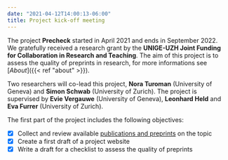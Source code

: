 ```yaml
---
date: "2021-04-12T14:00:13-06:00"
title: Project kick-off meeting
---
```


The project **Precheck** started in April 2021 and ends in September 2022. We gratefully received a research grant by the **UNIGE-UZH Joint Funding for Collaboration in Research and Teaching**. The aim of this project is to assess the quality of preprints in research, for more informations see [*About*]({{< ref "about" >}}).

Two researchers will co-lead this project, **Nora Turoman** (University of Geneva) and **Simon Schwab** (University of Zurich). The project is supervised by **Evie Vergauwe** (University of Geneva), **Leonhard Held** and **Eva Furrer** (University of Zurich).

The first part of the project includes the following objectives:
- [x] Collect and review available [publications and preprints](https://europepmc.org/search?query=%28%28TITLE%3A%22COVID-19%22%20OR%20TITLE%3A%22Coronavirus%22%20OR%20TITLE%3A%22SARS-CoV-2%22%29%20AND%20%28TITLE%3A%22Preprint%22%20OR%20TITLE%3A%22Preprints%22%29%29) on the topic
- [x] Create a first draft of a project website
- [x] Write a draft for a checklist to assess the quality of preprints

